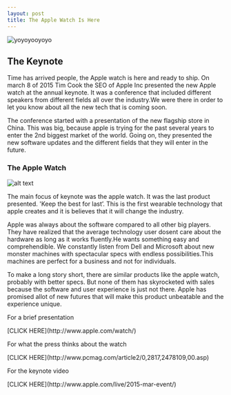 ```yaml
---
layout: post
title: The Apple Watch Is Here
---
```


![yoyoyooyoyo](http://thenextweb.com/wp-content/blogs.dir/1/files/2014/09/Apple_Oct_2014_18.jpg "Apple")

<h2> The Keynote </h2>
  <p>Time has arrived people, the Apple watch is here and ready to ship. On march 8 of 2015 Tim Cook the SEO 
of Apple Inc presented the new Apple watch at the annual keynote. It was a conference that included different 
speakers from different fields all over the industry.We were there in order to let you 
know about all the new tech that is coming soon.</p>
	<p>The conference started with a presentation of the new 
flagship store in China. This was big, because apple is trying for the 
past several years to enter the 2nd biggest market of the world. Going on, they presented the new 
software updates and the different fields that they will enter in the future.</p>

<h3> The Apple Watch </h3>

![alt text](http://blogs-images.forbes.com/anthonykosner/files/2014/10/apple-watch-selling-points.jpg  "The Apple watch")

<p> The main focus of keynote was the apple watch. It was the last product presented. 
'Keep the best for last’. This is the first wearable technology that apple creates and it is believes 
that it will change the industry.</p>
<p> Apple was always about the software compared to all other big players.
They have realized that the average technology user dosent care about the hardware as long as
it works fluently.He wants something easy and comprehendible. We constantly listen from Dell and Microsoft 
about new monster machines with spectacular specs with endless possibilities.This machines are perfect for 
a business and not for individuals. </p>
<p> To make a long story short, there are similar products like the apple watch, probably with better specs. 
But none of them has  skyrocketed  with sales because the software and user experience is just not there.
Apple has promised allot of new futures that will make this product unbeatable and the experience unique.
<p>For a brief presentation</p> [CLICK HERE](http://www.apple.com/watch/)
<p>For what the press thinks about the watch </p> [CLICK HERE](http://www.pcmag.com/article2/0,2817,2478109,00.asp)
<p>For the keynote video</p> [CLICK HERE](http://www.apple.com/live/2015-mar-event/)
